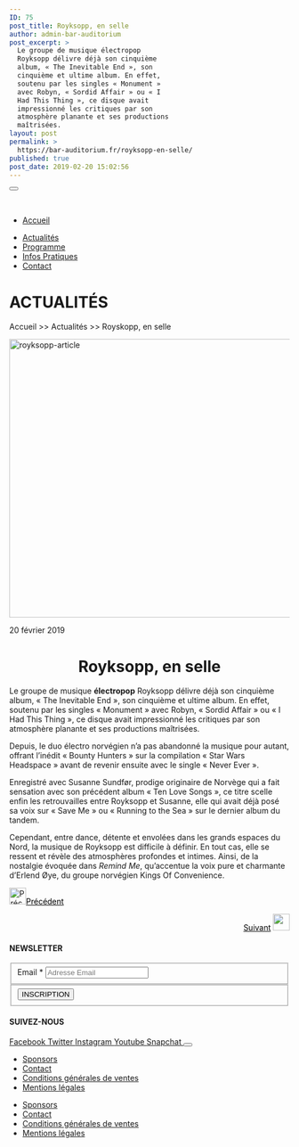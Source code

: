 ```yaml
---
ID: 75
post_title: Royksopp, en selle
author: admin-bar-auditorium
post_excerpt: >
  Le groupe de musique électropop
  Royksopp délivre déjà son cinquième
  album, « The Inevitable End », son
  cinquième et ultime album. En effet,
  soutenu par les singles « Monument »
  avec Robyn, « Sordid Affair » ou « I
  Had This Thing », ce disque avait
  impressionné les critiques par son
  atmosphère planante et ses productions
  maîtrisées.
layout: post
permalink: >
  https://bar-auditorium.fr/royksopp-en-selle/
published: true
post_date: 2019-02-20 15:02:56
---
```

<button id="elementor-menu-toggle"></button>
				<nav itemtype="http://schema.org/SiteNavigationElement" itemscope="itemscope" id="elementor-navigation" role="navigation" aria-label="Elementor Menu">				
				<ul id="elementor-navmenu"><li><a href="https://bar-auditorium.fr/">Accueil</a></li>
<li><a href="https://bar-auditorium.fr/actualites-bar-auditorium/">Actualités</a></li>
<li><a href="https://bar-auditorium.fr/artistes/">Programme</a></li>
<li><a href="https://bar-auditorium.fr/infos-pratiques/">Infos Pratiques</a></li>
<li><a href="https://bar-auditorium.fr/contact/">Contact</a></li>
</ul>		
								</nav>
			<h1>ACTUALITÉS</h1>		
		<p>Accueil &gt;&gt; Actualités &gt;&gt; Royskopp, en selle</p>		
										<img width="759" height="500" src="https://bar-auditorium.fr/wp-content/uploads/2019/02/Röyksopp-1.jpg" alt="royksopp-article" srcset="https://bar-auditorium.fr/wp-content/uploads/2019/02/Röyksopp-1.jpg 759w, https://bar-auditorium.fr/wp-content/uploads/2019/02/Röyksopp-1-300x198.jpg 300w" sizes="(max-width: 759px) 100vw, 759px" />											
		<p>20 février 2019</p><h1 style="text-align: center;">Royksopp, en selle</h1><p>Le groupe de musique <strong>électropop</strong> Royksopp délivre déjà son cinquième album, « The Inevitable End », son cinquième et ultime album. En effet, soutenu par les singles « Monument » avec Robyn, « Sordid Affair » ou « I Had This Thing », ce disque avait impressionné les critiques par son atmosphère planante et ses productions maîtrisées.</p><p>Depuis, le duo électro norvégien n’a pas abandonné la musique pour autant, offrant l’inédit « Bounty Hunters » sur la compilation « Star Wars Headspace » avant de revenir ensuite avec le single « Never Ever ».</p><p>Enregistré avec Susanne Sundfør, prodige originaire de Norvège qui a fait sensation avec son précédent album « Ten Love Songs », ce titre scelle enfin les retrouvailles entre Royksopp et Susanne, elle qui avait déjà posé sa voix sur « Save Me » ou « Running to the Sea » sur le dernier album du tandem.</p><p>Cependant, entre dance, détente et envolées dans les grands espaces du Nord, la musique de Royksopp est difficile à définir. En tout cas, elle se ressent et révèle des atmosphères profondes et intimes. Ainsi, de la nostalgie évoquée dans <i>Remind Me</i>, qu’accentue la voix pure et charmante d’Erlend Øye, du groupe norvégien Kings Of Convenience.</p><p style="text-align: left;"><a href="https://bar-auditorium.fr/m-83-et-mai-lan-prets-a-danser/"><img src="https://bar-auditorium.fr/wp-content/uploads/2019/02/group-2-1.png" alt="Précédent" width="30" height="30" /></a><a style="color: #000000;" href="https://bar-auditorium.fr/m-83-et-mai-lan-prets-a-danser/">Précédent</a></p><p style="text-align: right;"><a style="color: #000000;" href="https://bar-auditorium.fr/halsey-bad-at-love/">Suivant</a> <a href="https://bar-auditorium.fr/halsey-bad-at-love/"><img src="https://bar-auditorium.fr/wp-content/uploads/2019/02/group-2.png" alt="" width="30" height="30" /></a></p>		
			<h4>NEWSLETTER</h4>		
			<form action="https://bar-auditorium.fr/wp-admin/admin-post.php" method="post" name="content-form-313c539f" id="content-form-313c539f"><input type="hidden" id="_wpnonce_newsletter" name="_wpnonce_newsletter" value="f02b39995b" /><input type="hidden" name="_wp_http_referer" value="/wp-admin/admin-ajax.php" /><input type="hidden" name="action" value="content_form_submit" /><input type="hidden" name="form-type" value="newsletter" /><input type="hidden" name="form-builder" value="elementor" /><input type="hidden" name="post-id" value="75" /><input type="hidden" name="form-id" value="313c539f" />
        <fieldset>
            <label for="data[313c539f][email]"
				>
				Email *            </label>
			                    <input type="text" name="data[313c539f][email]" id="data[313c539f][email]"
						required="required"  placeholder="Adresse Email">
					        </fieldset>
		        <fieldset>
            <button type="submit" name="submit" value="submit-newsletter-313c539f">
	            INSCRIPTION                            </button>
        </fieldset>
		</form>		
			<h4>SUIVEZ-NOUS</h4>		
							<a href="" target="_blank" rel="noopener noreferrer">
					Facebook
				</a>
							<a href="" target="_blank" rel="noopener noreferrer">
					Twitter
				</a>
							<a href="" target="_blank" rel="noopener noreferrer">
					Instagram
				</a>
							<a href="" target="_blank" rel="noopener noreferrer">
					Youtube
				</a>
							<a href="" target="_blank" rel="noopener noreferrer">
					Snapchat
				</a>
						<button id="elementor-menu-toggle"></button>
				<nav itemtype="http://schema.org/SiteNavigationElement" itemscope="itemscope" id="elementor-navigation" role="navigation" aria-label="Elementor Menu">				
				<ul id="elementor-navmenu"><li><a href="https://bar-auditorium.fr/sponsors/">Sponsors</a></li>
<li><a href="https://bar-auditorium.fr/contact/">Contact</a></li>
<li><a href="https://bar-auditorium.fr/conditions-generales-de-ventes/">Conditions générales de ventes</a></li>
<li><a href="https://bar-auditorium.fr/mentions-legales/">Mentions légales</a></li>
</ul>		
								</nav>
		<nav itemtype="http://schema.org/SiteNavigationElement" itemscope="itemscope" id="cbp-hsmenu-wrapper">
				<ul id="mega-menu"><li><a href="https://bar-auditorium.fr/sponsors/">Sponsors</a></li>
<li><a href="https://bar-auditorium.fr/contact/">Contact</a></li>
<li><a href="https://bar-auditorium.fr/conditions-generales-de-ventes/">Conditions générales de ventes</a></li>
<li><a href="https://bar-auditorium.fr/mentions-legales/">Mentions légales</a></li>
</ul>			
		</nav>